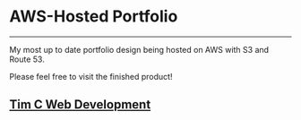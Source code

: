 # AWS-Hosted Portfolio

---

My most up to date portfolio design being hosted on AWS with S3 and Route 53.

Please feel free to visit the finished product!
## [Tim C Web Development](www.timcwebdev.com)

